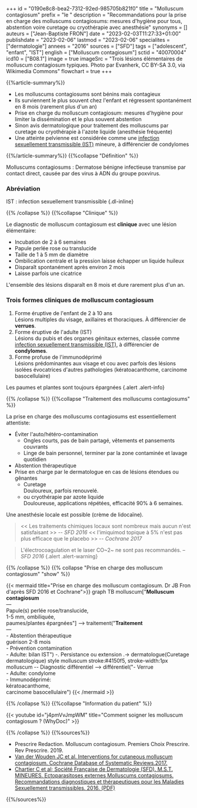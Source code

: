 +++
id = "0190e8c8-bea2-7312-92ed-985705b821f0"
title = "Molluscum contagiosum"
prefix = "le "
description = "Recommandations pour la prise en charge des molluscums contagiosums: mesures d'hygiène pour tous, abstention voire curetage ou cryothérapie avec anesthésie"
synonyms = []
auteurs = ["Jean-Baptiste FRON"]
date = "2023-02-03T11:27:33+01:00"
publishdate = "2023-02-06"
lastmod = "2023-02-06"
specialites = ["dermatologie"]
annees = "2016"
sources = ["SFD"]
tags = ["adolescent", "enfant", "IST"]
english = ["Molluscum contagiosum"]
sctid = "40070004"
icd10 = ["B08.1"]
image = true
imageSrc = "Trois lésions élémentaires de molluscum contagiosum typiques. Photo par Evanherk, CC BY-SA 3.0, via Wikimedia Commons"
flowchart = true
+++

{{%article-summary%}}

- Les molluscums contagiosums sont bénins mais contagieux
- Ils surviennent le plus souvent chez l'enfant et régressent spontanément en 8 mois (rarement plus d'un an)
- Prise en charge du molluscum contagiosum: mesures d'hygiène pour limiter la dissémination et le plus souvent abstention
- Sinon avis dermatologique pour traitement des molluscums par curetage ou cryothérapie à l'azote liquide (anesthésie fréquente)
- Une atteinte pelvienne est considérée comme une [infection sexuellement transmissible (IST)](/tags/ist/) mineure, à différencier de condylomes

{{%/article-summary%}}
{{%collapse "Définition" %}}

Molluscums contagiosums
: Dermatose bénigne infectieuse transmise par contact direct, causée par des virus à ADN du groupe poxvirus.

### Abréviation

IST
: infection sexuellement transmissible
{.dl-inline}

{{% /collapse %}}
{{%collapse "Clinique" %}}

Le diagnostic de molluscum contagiosum est **clinique** avec une lésion élémentaire:

- Incubation de 2 à 6 semaines
- Papule perlée rose ou translucide
- Taille de 1 à 5 mm de diamètre
- Ombilication centrale et la pression laisse échapper un liquide huileux
- Disparaît spontanément après environ 2 mois
- Laisse parfois une cicatrice

L'ensemble des lésions disparaît en 8 mois et dure rarement plus d'un an.

### Trois formes cliniques de molluscum contagiosum

1. Forme éruptive de l'enfant de 2 à 10 ans  
  Lésions multiples du visage, axillaires et thoraciques. À différencier de **verrues**.
2. Forme éruptive de l'adulte (IST)  
  Lésions du pubis et des organes génitaux externes, classée comme [infection sexuellement transmissible (IST)](/tags/ist/), à différencier de **condylomes**.
3. Forme profuse de l'immunodéprimé  
  Lésions prédominantes aux visage et cou avec parfois des lésions isolées évocatrices d'autres pathologies (kératoacanthome, carcinome basocellulaire)

Les paumes et plantes sont toujours épargnées
{.alert .alert-info}

{{% /collapse %}}
{{%collapse "Traitement des molluscums contagiosums" %}}

La prise en charge des molluscums contagiosums est essentiellement attentiste:

- Éviter l'auto/hétéro-contamination  
  - Ongles courts, pas de bain partagé, vêtements et pansements couvrants
  - Linge de bain personnel, terminer par la zone contaminée et lavage quotidien
- Abstention thérapeutique
- Prise en charge par le dermatologue en cas de lésions étendues ou gênantes
  - Curetage  
    Douloureux, parfois renouvelé.
  - ou cryothérapie par azote liquide  
    Douloureuse, applications répétées, efficacité 90% à 6 semaines.

Une anesthésie locale est possible (crème de lidocaïne).

> << Les traitements chimiques locaux sont nombreux mais aucun n'est satisfaisant >> -- *SFD 2016*
> << l'imiquimod topique à 5% n'est pas plus efficace que le placebo >> -- *Cochrane 2017*

> L'électrocoagulation et le laser CO~2~ ne sont pas recommandés. – *SFD 2016*
{.alert .alert-warning}

{{% /collapse %}}
{{% collapse "Prise en charge des molluscum contagiosum" "show" %}}

{{< mermaid title="Prise en charge des molluscum contagiosum. Dr JB Fron d'après SFD 2016 et Cochrane">}}
graph TB
  molluscum["<b>Molluscum contagiosum</b><br>—<br>Papule(s) perlée rose/translucide,<br>1-5 mm, ombiliquée,<br>paumes/plantes épargnées"] --> traitement("<b>Traitement</b><br>—<br>- Abstention thérapeutique<br>guérison 2-8 mois<br>- Prévention contamination<br>- Adulte: bilan IST") -. Persistance ou extension .-> dermatologue(Curetage dermatologique)
  style molluscum stroke:#4150f5, stroke-width:1px
    molluscum -- Diagnostic différentiel --> différentiel("- Verrue<br>- Adulte: condylome<br>- Immunodéprimé:<br>kératoacanthome,<br>carcinome basocellulaire")
{{< /mermaid >}}

{{% /collapse %}}
{{%collapse "Information du patient" %}}

{{< youtube id="j4pmVvJmpWM" title="Comment soigner les molluscum contagiosum ? (WhyDoc)" >}}

{{% /collapse %}}
{{%sources%}}

- Prescrire Redaction. Molluscum contagiosum. Premiers Choix Prescrire. Rev Prescrire. 2019.
- [Van der Wouden JC et al. Interventions for cutaneous molluscum contagiosum. Cochrane Database of Systematic Reviews.2017.](https://www.cochrane.org/fr/CD004767/SKIN_les-traitements-contre-le-molluscum-contagiosum-une-infection-virale-de-la-peau-courante-chez-les)
- [Chartier C et al; Société Française de Dermatologie (SFD). M.S.T. MINEURES. Ectoparasitoses externes Molluscums contagiosums. Recommandations diagnostiques et thérapeutiques pour les Maladies Sexuellement transmissibles. 2016. (PDF)](https://www.sfdermato.org/upload/recommandations/mst-mineures-ectoparasitoses-externes-molluscums-contagiosums-67dc5f3c424280fc386fcc38f4bf22a0.pdf)

{{%/sources%}}
